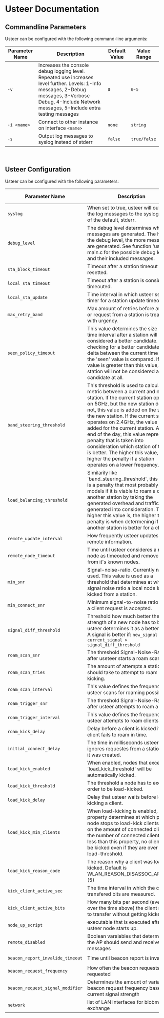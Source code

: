 # Usteer Documentation

## Commandline Parameters

 Usteer can be configured with the following command-line arguments:

| Parameter Name | Description | Default Value | Value Range |
|----------------|-------------|---------------|-------------|
| `-v` | Increases the console debug logging level. Repeated use increases level further. Levels: 1-Info messages, 2-Debug messages, 3-Verbose Debug, 4-Include Network messages, 5-Include extra testing messages | `0` |  `0-5` |
| `-i <name>`  | Connect to other instance on interface `<name>` | `none` | `string` |
| `-s` | Output log messages to syslog instead of stderr | `false` | `true/false` |
<br>

## Usteer Configuration

 Usteer can be configured with the following parameters:

| Parameter Name | Description | Default Value | Value Range |
|----------------|-------------|---------------|-------------|
| `syslog` | When set to true, usteer will output the log messages to the syslog insted of the default, stderr. | `false` |  `true/false` |
| `debug_level` | The debug level determines which log messages are generated. The higher the debug level, the more messages are generated. See function 'usage' in main.c for the possible debug levels and their included messages. | `0` |  `0-5` |
| `sta_block_timeout` | Timeout after a station timeout is resetted. | `30k` |  `unsigned 32 bit int` |
| `local_sta_timeout` | Timeout after a station is considered timeouted. | `120k` |  `unsigned 32 bit int` |
| `local_sta_update` | Time interval in which usteer sets a timer for a station update timeout. | `1k` |  `unsigned 32 bit int` |
| `max_retry_band` | Max amount of retries before an event or request from a station is treated with urgency. | `5` |  `unsigned 32 bit int` |
| `seen_policy_timeout` | This value determines the size of the time interval after a station will not be considered a better candidate. When checking for a better candidate, a time delta between the current time and the 'seen' value is compared. If the value is greater than this value, the station will not be considered a better candidate at all. | `30k` |  `unsigned 32 bit int` |
| `band_steering_threshold` | This threshold is used to calculate a metric between a current and new station. If the current station operates on 5GHz, but the new station does not, this value is added on the side of the new station. If the current station operates on 2.4GHz, the value is added for the current station. At the end of the day, this value represents a penalty that is taken into consideration which station of the two is better. The higher this value, the higher the penalty if a  station operates on a lower frequency. | `5` |  `unsigned 32 bit int` |
| `load_balancing_threshold` | Similarily like 'band_steering_threshold', this value is a penalty that most probably models if it is viable to roam a client to another station by taking the generated overhead and traffic generated into consideration. The higher this value is, the higher the penalty is when determening if another station is better for a client. | `5` |  `unsigned 32 bit int` |
| `remote_update_interval` | How frequently usteer updates remote information. | `1k` |  `unsigned 32 bit int` |
| `remote_node_timeout` | Time until usteer consideres a remote node as timeouted and removes it from it's known nodes. | `120k` |  `unsigned 32 bit int` |
| `min_snr` | Signal-noise-ratio. Currently not used. This value is used as a threshold that determines at what signal noise ratio a local node is kicked from a station. | `0` |  `signed 32 bit int` |
| `min_connect_snr` | Minimum signal-to-noise ratio so that a client request is accepted. | `0` |  `signed 32 bit int` |
| `signal_diff_threshold` | Threshold how much better the signal strength of a new node has to be so usteer determines it as a better signal. A signal is better if: `new_signal - current_signal > signal_diff_threshold` | `0` |  `unsigned 32 bit int` |
| `roam_scan_snr` | The threshold Signal-Noise-Ratio after useteer starts a roam scan. | `0` |  `signed 32 bit int` |
| `roam_scan_tries` | The amount of attempts a station should take to attempt to roam before kicking. | `3` |  `1 - max unsigned 32 bit int` |
| `roam_scan_interval` | This value defines the frequency usteer scans for roaming possibilities. | `10k` |  `unsigned 32 bit int` |
| `roam_trigger_snr` | The threshold Signal-Noise-Ratio after usteer attempts to roam a client. | `0` |  `signed 32 bit int` |
| `roam_trigger_interval` | This value defines the frequency usteer attempts to roam clients. | `60k` |  `unsigned 32 bit int` |
| `roam_kick_delay` | Delay before a client is kicked if the client fails to roam in time. | `100` |  `unsigned 32 bit int` |
| `initial_connect_delay` | The time in milliseconds usteer ignores requestes from a station after it was created. | `0` |  `unsigned 32 bit int` |
| `load_kick_enabled` | When enabled, nodes that exceed the 'load_kick_threshold' will be automatically kicked. | `false` |  `true/false` |
| `load_kick_threshold` | The threshold a node has to exceed in order to be load-kicked. | `75` |  `0 - 100` |
| `load_kick_delay` | Delay that usteer waits before load-kicking a client. | `10.000` |  `unsigned 32 bit int` |
| `load_kick_min_clients` | When load-kicking is enabled, this property determines at which point a node stops to load-kick clients based on the amount of connected clients. If the number of connected clients is less than this property, no clients will be kicked even if they are over the load-threshold. | `10` |  `unsigned 32 bit int` |
| `load_kick_reason_code` | The reason why a client was load-kicked. Default is WLAN_REASON_DISASSOC_AP_BUSY (5) | `5` |  `802.11-2016 Table 9-45 Reason codes ` |
| `kick_client_active_sec` | The time interval in which the client transfered bits are measured. | `30` | `unsigned 32 bit int` |
| `kick_client_active_bits` | How many bits per second (average over the time above) the client needs to transfer without getting kicked | `50000` | `unsigned 32 bit int` |
| `node_up_script` | executable that is executed after the usteer node starts up. | `0` |  `string` |
| `remote_disabled` | Boolean varaiables that determines if the AP should send and receive messages | `false` |  `boolean` |
| `beacon_report_invalide_timeout` | Time until beacon report is invalidated | `200` |  `unsigned 32 bit int` |
| `beacon_request_frequency` | How often the beacon requests are requested | `30000` |  `unsigned 32 bit int` |
| `beacon_request_signal_modifier` | Determines the amount of variation in beacon request frequency based on current signal strength | `20000` |  `unsigned 32 bit int` |
| `network` | list of LAN interfaces for blobmsg exchange | `lan` |  `list of strings` |
<br>
